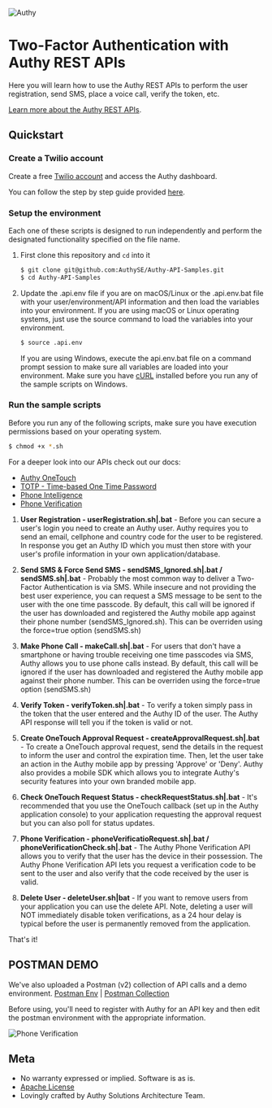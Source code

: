 ![Authy](https://raw.githubusercontent.com/AuthySE/Authy-API-Samples/master/authy-logo.png)

# Two-Factor Authentication with Authy REST APIs

Here you will learn how to use the Authy REST APIs to perform the user registration, send SMS, place a voice call, verify the token, etc.


[Learn more about the Authy REST APIs](https://docs.authy.com/).

## Quickstart

### Create a Twilio account

Create a free [Twilio account](https://www.twilio.com/user/account/authy/getting-started) and access the Authy dashboard.

You can follow the step by step guide provided [here](https://goo.gl/B3nuo5).

### Setup the environment

Each one of these scripts is designed to run independently and perform the designated functionality specified on the file name.

1. First clone this repository and `cd` into it

   ```bash
   $ git clone git@github.com:AuthySE/Authy-API-Samples.git
   $ cd Authy-API-Samples
   ```

1. Update the .api.env file if you are on macOS/Linux or the .api.env.bat file with your user/environment/API information and then load the variables into your environment. If you are using macOS or Linux operating systems, just use the source command to load the variables into your environment.
 
   ```bash
   $ source .api.env
   ```

   If you are using Windows, execute the api.env.bat file on a command prompt session to make sure all variables are loaded into your environment. Make sure you have [cURL](https://curl.haxx.se/download.html) installed before you run any of the sample scripts on Windows.
   
### Run the sample scripts

Before you run any of the following scripts, make sure you have execution permissions based on your operating system.

   ```bash
   $ chmod +x *.sh
   ```

For a deeper look into our APIs check out our docs:
* [Authy OneTouch](https://docs.authy.com/onetouch.html)
* [TOTP - Time-based One Time Password](https://docs.authy.com/totp.html)
* [Phone Intelligence](https://docs.authy.com/phone_intelligence.html)
* [Phone Verification](https://docs.authy.com/phone_verification.html)

1. **User Registration - userRegistration.sh|.bat** - Before you can secure a user's login you need to create an Authy user. Authy requires you to send an email, cellphone and country code for the user to be registered. In response you get an Authy ID which you must then store with your user's profile information in your own application/database.

1. **Send SMS & Force Send SMS - sendSMS_Ignored.sh|.bat / sendSMS.sh|.bat** - Probably the most common way to deliver a Two-Factor Authentication is via SMS. While insecure and not providing the best user experience, you can request a SMS message to be sent to the user with the one time passcode. By default, this call will be ignored if the user has downloaded and registered the Authy mobile app against their phone number (sendSMS_Ignored.sh). This can be overriden using the force=true option (sendSMS.sh)

1. **Make Phone Call - makeCall.sh|.bat** - For users that don't have a smartphone or having trouble receiving one time passcodes via SMS, Authy allows you to use phone calls instead. By default, this call will be ignored if the user has downloaded and registered the Authy mobile app against their phone number. This can be overriden using the force=true option (sendSMS.sh)

1. **Verify Token - verifyToken.sh|.bat** - To verify a token simply pass in the token that the user entered and the Authy ID of the user. The Authy API response will tell you if the token is valid or not.

1. **Create OneTouch Approval Request - createApprovalRequest.sh|.bat** - To create a OneTouch approval request, send the details in the request to inform the user and control the expiration time. Then, let the user take an action in the Authy mobile app by pressing 'Approve' or 'Deny'. Authy also provides a mobile SDK which allows you to integrate Authy's security features into your own branded mobile app.

1. **Check OneTouch Request Status - checkRequestStatus.sh|.bat** - It's recommended that you use the OneTouch callback (set up in the Authy application console) to your application requesting the approval request but you can also poll for status updates.

1. **Phone Verification - phoneVerificatioRequest.sh|.bat / phoneVerificationCheck.sh|.bat** - The Authy Phone Verification API allows you to verify that the user has the device in their possession. The Authy Phone Verification API lets you request a verification code to be sent to the user and also verify that the code received by the user is valid.

1. **Delete User - deleteUser.sh|bat** - If you want to remove users from your application you can use the delete API. Note, deleting a user will NOT immediately disable token verifications, as a 24 hour delay is typical before the user is permanently removed from the application.

That's it!

## POSTMAN DEMO

We've also uploaded a Postman (v2) collection of API calls and a demo environment. 
[Postman Env](https://github.com/AuthySE/Authy-API-Samples/blob/master/postman/GITHUB%2520DEMO%2520ENV.postman_environment.json) | [Postman Collection](https://github.com/AuthySE/Authy-API-Samples/blob/master/postman/Authy%2520API%2520for%2520Github.postman_collection.json)

Before using, you'll need to register with Authy for an API key and then edit the postman environment with the appropriate information.

![Phone Verification](https://github.com/AuthySE/Authy-API-Samples/blob/master/postman/postman.gif)

## Meta

* No warranty expressed or implied. Software is as is.
* [Apache License](https://opensource.org/licenses/Apache-2.0)
* Lovingly crafted by Authy Solutions Architecture Team.
